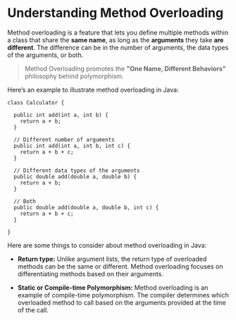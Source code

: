 # Understanding Method Overloading

Method overloading is a feature that lets you define multiple methods within a class that share the **same name**, as long as the **arguments** they take **are different**. The difference can be in the number of arguments, the data types of the arguments, or both.

> Method Overloading promotes the **"One Name, Different Behaviors"** philosophy behind polymorphism.

Here’s an example to illustrate method overloading in Java:

```
class Calculator {

  public int add(int a, int b) {
    return a + b;
  }

  // Different number of arguments
  public int add(int a, int b, int c) {
    return a + b + c;
  }

  // Different data types of the arguments
  public double add(double a, double b) {
    return a + b;
  }

  // Both
  public double add(double a, double b, int c) {
    return a + b + c;
  }

}
```

Here are some things to consider about method overloading in Java:

- **Return type:** Unlike argument lists, the return type of overloaded methods can be the same or different. Method overloading focuses on differentiating methods based on their arguments.

- **Static or Compile-time Polymorphism:** Method overloading is an example of compile-time polymorphism. The compiler determines which overloaded method to call based on the arguments provided at the time of the call.
